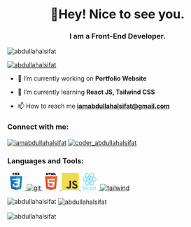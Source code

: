 <h1 align="center">👋Hey! Nice to see you.</h1>
<h3 align="center">I am a Front-End Developer.</h3>

<p align="left"> <img src="https://komarev.com/ghpvc/?username=abdullahalsifat&label=Profile%20views&color=0e75b6&style=flat" alt="abdullahalsifat" /> </p>

<p align="left"> <a href="https://github.com/ryo-ma/github-profile-trophy"><img src="https://github-profile-trophy.vercel.app/?username=abdullahalsifat" alt="abdullahalsifat" /></a> </p>

- 🔭 I’m currently working on **Portfolio Website**

- 🌱 I’m currently learning **React JS, Tailwind CSS**

- 📫 How to reach me **iamabdullahalsifat@gmail.com**

<h3 align="left">Connect with me:</h3>
<p align="left">
<a href="https://linkedin.com/in/iamabdullahalsifat" target="blank"><img align="center" src="https://raw.githubusercontent.com/rahuldkjain/github-profile-readme-generator/master/src/images/icons/Social/linked-in-alt.svg" alt="iamabdullahalsifat" height="30" width="40" /></a>
<a href="https://fb.com/coder_abdullahalsifat" target="blank"><img align="center" src="https://raw.githubusercontent.com/rahuldkjain/github-profile-readme-generator/master/src/images/icons/Social/facebook.svg" alt="coder_abdullahalsifat" height="30" width="40" /></a>
</p>

<h3 align="left">Languages and Tools:</h3>
<p align="left"> <a href="https://www.w3schools.com/css/" target="_blank" rel="noreferrer"> <img src="https://raw.githubusercontent.com/devicons/devicon/master/icons/css3/css3-original-wordmark.svg" alt="css3" width="40" height="40"/> </a> <a href="https://git-scm.com/" target="_blank" rel="noreferrer"> <img src="https://www.vectorlogo.zone/logos/git-scm/git-scm-icon.svg" alt="git" width="40" height="40"/> </a> <a href="https://www.w3.org/html/" target="_blank" rel="noreferrer"> <img src="https://raw.githubusercontent.com/devicons/devicon/master/icons/html5/html5-original-wordmark.svg" alt="html5" width="40" height="40"/> </a> <a href="https://developer.mozilla.org/en-US/docs/Web/JavaScript" target="_blank" rel="noreferrer"> <img src="https://raw.githubusercontent.com/devicons/devicon/master/icons/javascript/javascript-original.svg" alt="javascript" width="40" height="40"/> </a> <a href="https://reactjs.org/" target="_blank" rel="noreferrer"> <img src="https://raw.githubusercontent.com/devicons/devicon/master/icons/react/react-original-wordmark.svg" alt="react" width="40" height="40"/> </a> <a href="https://tailwindcss.com/" target="_blank" rel="noreferrer"> <img src="https://www.vectorlogo.zone/logos/tailwindcss/tailwindcss-icon.svg" alt="tailwind" width="40" height="40"/> </a> </p>

<p><img align="left" src="https://github-readme-stats.vercel.app/api/top-langs?username=abdullahalsifat&show_icons=true&locale=en&layout=compact" alt="abdullahalsifat" /></p>

<p>&nbsp;<img align="center" src="https://github-readme-stats.vercel.app/api?username=abdullahalsifat&show_icons=true&locale=en" alt="abdullahalsifat" /></p>

<p><img align="center" src="https://github-readme-streak-stats.herokuapp.com/?user=abdullahalsifat&" alt="abdullahalsifat" /></p>
